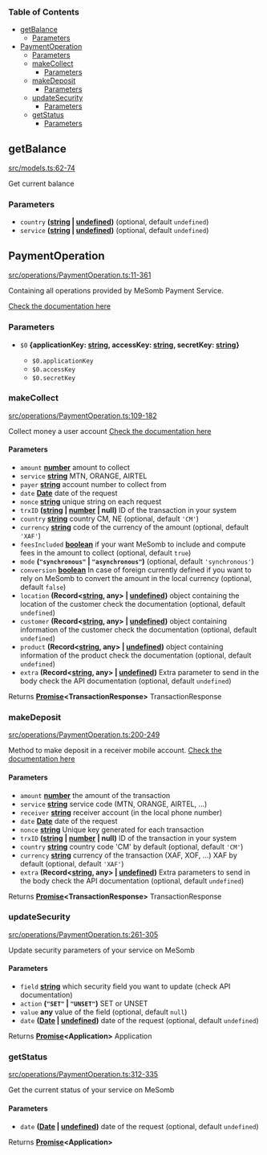 <!-- Generated by documentation.js. Update this documentation by updating the source code. -->

### Table of Contents

*   [getBalance][1]
    *   [Parameters][2]
*   [PaymentOperation][3]
    *   [Parameters][4]
    *   [makeCollect][5]
        *   [Parameters][6]
    *   [makeDeposit][7]
        *   [Parameters][8]
    *   [updateSecurity][9]
        *   [Parameters][10]
    *   [getStatus][11]
        *   [Parameters][12]

## getBalance

[src/models.ts:62-74][13]

Get current balance

### Parameters

*   `country` **([string][14] | [undefined][15])**  (optional, default `undefined`)
*   `service` **([string][14] | [undefined][15])**  (optional, default `undefined`)

## PaymentOperation

[src/operations/PaymentOperation.ts:11-361][16]

Containing all operations provided by MeSomb Payment Service.

[Check the documentation here][17]

### Parameters

*   `$0` **{applicationKey: [string][14], accessKey: [string][14], secretKey: [string][14]}**&#x20;

    *   `$0.applicationKey` &#x20;
    *   `$0.accessKey` &#x20;
    *   `$0.secretKey` &#x20;

### makeCollect

[src/operations/PaymentOperation.ts:109-182][18]

Collect money a user account
[Check the documentation here][17]

#### Parameters

*   `amount` **[number][19]** amount to collect
*   `service` **[string][14]** MTN, ORANGE, AIRTEL
*   `payer` **[string][14]** account number to collect from
*   `date` **[Date][20]** date of the request
*   `nonce` **[string][14]** unique string on each request
*   `trxID` **([string][14] | [number][19] | null)** ID of the transaction in your system
*   `country` **[string][14]** country CM, NE (optional, default `'CM'`)
*   `currency` **[string][14]** code of the currency of the amount (optional, default `'XAF'`)
*   `feesIncluded` **[boolean][21]** if your want MeSomb to include and compute fees in the amount to collect (optional, default `true`)
*   `mode` **(`"synchronous"` | `"asynchronous"`)**  (optional, default `'synchronous'`)
*   `conversion` **[boolean][21]** In case of foreign currently defined if you want to rely on MeSomb to convert the amount in the local currency (optional, default `false`)
*   `location` **(Record<[string][14], any> | [undefined][15])** object containing the location of the customer check the documentation (optional, default `undefined`)
*   `customer` **(Record<[string][14], any> | [undefined][15])** object containing information of the customer check the documentation (optional, default `undefined`)
*   `product` **(Record<[string][14], any> | [undefined][15])** object containing information of the product check the documentation (optional, default `undefined`)
*   `extra` **(Record<[string][14], any> | [undefined][15])** Extra parameter to send in the body check the API documentation (optional, default `undefined`)

Returns **[Promise][22]\<TransactionResponse>** TransactionResponse

### makeDeposit

[src/operations/PaymentOperation.ts:200-249][23]

Method to make deposit in a receiver mobile account.
[Check the documentation here][17]

#### Parameters

*   `amount` **[number][19]** the amount of the transaction
*   `service` **[string][14]** service code (MTN, ORANGE, AIRTEL, ...)
*   `receiver` **[string][14]** receiver account (in the local phone number)
*   `date` **[Date][20]** date of the request
*   `nonce` **[string][14]** Unique key generated for each transaction
*   `trxID` **([string][14] | [number][19] | null)** ID of the transaction in your system
*   `country` **[string][14]** country code 'CM' by default (optional, default `'CM'`)
*   `currency` **[string][14]** currency of the transaction (XAF, XOF, ...) XAF by default (optional, default `'XAF'`)
*   `extra` **(Record<[string][14], any> | [undefined][15])** Extra parameters to send in the body check the API documentation (optional, default `undefined`)

Returns **[Promise][22]\<TransactionResponse>** TransactionResponse

### updateSecurity

[src/operations/PaymentOperation.ts:261-305][24]

Update security parameters of your service on MeSomb

#### Parameters

*   `field` **[string][14]** which security field you want to update (check API documentation)
*   `action` **(`"SET"` | `"UNSET"`)** SET or UNSET
*   `value` **any** value of the field (optional, default `null`)
*   `date` **([Date][20] | [undefined][15])** date of the request (optional, default `undefined`)

Returns **[Promise][22]\<Application>** Application

### getStatus

[src/operations/PaymentOperation.ts:312-335][25]

Get the current status of your service on MeSomb

#### Parameters

*   `date` **([Date][20] | [undefined][15])** date of the request (optional, default `undefined`)

Returns **[Promise][22]\<Application>**&#x20;

[1]: #getbalance

[2]: #parameters

[3]: #paymentoperation

[4]: #parameters-1

[5]: #makecollect

[6]: #parameters-2

[7]: #makedeposit

[8]: #parameters-3

[9]: #updatesecurity

[10]: #parameters-4

[11]: #getstatus

[12]: #parameters-5

[13]: https://github.com/hachther/mesomb-js-client/blob/99a69d17e2a22d3d498901c64b42a88b2069eca9/src/models.ts#L62-L74 "Source code on GitHub"

[14]: https://developer.mozilla.org/docs/Web/JavaScript/Reference/Global_Objects/String

[15]: https://developer.mozilla.org/docs/Web/JavaScript/Reference/Global_Objects/undefined

[16]: https://github.com/hachther/mesomb-js-client/blob/99a69d17e2a22d3d498901c64b42a88b2069eca9/src/operations/PaymentOperation.ts#L11-L361 "Source code on GitHub"

[17]: https://mesomb.hachther.com/en/api/schema/

[18]: https://github.com/hachther/mesomb-js-client/blob/99a69d17e2a22d3d498901c64b42a88b2069eca9/src/operations/PaymentOperation.ts#L109-L182 "Source code on GitHub"

[19]: https://developer.mozilla.org/docs/Web/JavaScript/Reference/Global_Objects/Number

[20]: https://developer.mozilla.org/docs/Web/JavaScript/Reference/Global_Objects/Date

[21]: https://developer.mozilla.org/docs/Web/JavaScript/Reference/Global_Objects/Boolean

[22]: https://developer.mozilla.org/docs/Web/JavaScript/Reference/Global_Objects/Promise

[23]: https://github.com/hachther/mesomb-js-client/blob/99a69d17e2a22d3d498901c64b42a88b2069eca9/src/operations/PaymentOperation.ts#L200-L249 "Source code on GitHub"

[24]: https://github.com/hachther/mesomb-js-client/blob/99a69d17e2a22d3d498901c64b42a88b2069eca9/src/operations/PaymentOperation.ts#L261-L305 "Source code on GitHub"

[25]: https://github.com/hachther/mesomb-js-client/blob/99a69d17e2a22d3d498901c64b42a88b2069eca9/src/operations/PaymentOperation.ts#L312-L335 "Source code on GitHub"
